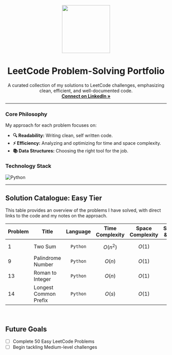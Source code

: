 <p align="center">
  <img src="https://leetcode.com/_next/static/images/logo-dark-c96c407d175e36c81e236fcfdd682a0b.png" width="150">
</p>

<h1 align="center">LeetCode Problem-Solving Portfolio</h1>

<p align="center">
  A curated collection of my solutions to LeetCode challenges, emphasizing clean, efficient, and well-documented code.
  <br>
  <a href="https://www.linkedin.com/in/jeffery-maju-710975337"><strong>Connect on LinkedIn »</strong></a>
</p>

---

### Core Philosophy
My approach for each problem focuses on:
- **:mag: Readability:** Writing clean, self written code.
- **:zap: Efficiency:** Analyzing and optimizing for time and space complexity.
- **:books: Data Structures:** Choosing the right tool for the job.

### Technology Stack
<p>
  <img src="https://img.shields.io/badge/Python-3776AB?style=for-the-badge&logo=python&logoColor=white" alt="Python">
</p>

---

## Solution Catalogue: Easy Tier

This table provides an overview of the problems I have solved, with direct links to the code and my notes on the approach.

| Problem | Title | Language | Time Complexity | Space Complexity | Solution & Notes |
|---|---|:---:|:---:|:---:|:---:|
| 1 | Two Sum | `Python` | $O(n^2)$ | $O(1)$ | [View Code](TwoSum.py) |
| 9 | Palindrome Number | `Python` | $O(n)$ | $O(1)$ | [View Code](Palindrome.py) |
| 13 | Roman to Integer | `Python` | $O(n)$ | $O(1)$ | [View Code](RomanToInteger.py) |
| 14 | Longest Common Prefix | `Python` | $O(s)$ | $O(1)$ | [View Code](LongestCommonPrefix.py) |

<br>

## Future Goals
- [ ] Complete 50 Easy LeetCode Problems
- [ ] Begin tackling Medium-level challenges
